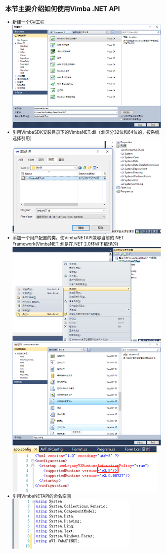 
##  本节主要介绍如何使用Vimba .NET API

* 新建一个C#工程
![GitHub](NetAPI1.png "GitHub,Social Coding")
* 引用VimbaSDK安装目录下的VimbaNET.dll（dll区分32位和64位的，按系统选择引用）
![GitHub](NetAPI2.png "GitHub,Social Coding")
* 添加一个用户配置的类，使VimbaNETAPI兼容当前的.NET Framework(VimbaNET.dll是在.NET 2.0环境下编译的)
![GitHub](NetAPI3.png "GitHub,Social Coding")
![GitHub](NetAPI4.png "GitHub,Social Coding")
![GitHub](NetAPI5.png "GitHub,Social Coding")
* 引用VimbaNETAPI的命名空间
![GitHub](NetAPI6.png "GitHub,Social Coding")
